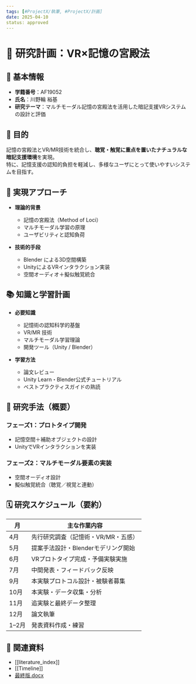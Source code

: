 ```yaml
---
tags: [#ProjectX/執筆, #ProjectX/計画]
date: 2025-04-10
status: approved
---
```


# 🧠 研究計画：VR×記憶の宮殿法

## 🔖 基本情報
- **学籍番号**：AF19052  
- **氏名**：川野輪 裕基  
- **研究テーマ**：マルチモーダル記憶の宮殿法を活用した暗記支援VRシステムの設計と評価  

## 🎯 目的
記憶の宮殿法とVR/MR技術を統合し、**聴覚・触覚に重点を置いたナチュラルな暗記支援環境**を実現。  
特に、記憶支援の認知的負担を軽減し、多様なユーザにとって使いやすいシステムを目指す。

## 🧪 実現アプローチ
- **理論的背景**
  - 記憶の宮殿法（Method of Loci）
  - マルチモーダル学習の原理
  - ユーザビリティと認知負荷

- **技術的手段**
  - Blender による3D空間構築
  - UnityによるVRインタラクション実装
  - 空間オーディオ＋擬似触覚統合

## 📚 知識と学習計画
- **必要知識**
  - 記憶術の認知科学的基盤
  - VR/MR 技術
  - マルチモーダル学習理論
  - 開発ツール（Unity / Blender）

- **学習方法**
  - 論文レビュー
  - Unity Learn・Blender公式チュートリアル
  - ベストプラクティスガイドの熟読

## 🧱 研究手法（概要）
### フェーズ1：プロトタイプ開発
- 記憶空間＋補助オブジェクトの設計
- UnityでVRインタラクションを実装

### フェーズ2：マルチモーダル要素の実装
- 空間オーディオ設計
- 擬似触覚統合（聴覚／視覚と連動）

## 🗓 研究スケジュール（要約）

| 月 | 主な作業内容 |
|----|--------------|
| 4月 | 先行研究調査（記憶術・VR/MR・五感） |
| 5月 | 提案手法設計・Blenderモデリング開始 |
| 6月 | VRプロトタイプ完成・予備実験実施 |
| 7月 | 中間発表・フィードバック反映 |
| 9月 | 本実験プロトコル設計・被験者募集 |
| 10月 | 本実験・データ収集・分析 |
| 11月 | 追実験と最終データ整理 |
| 12月 | 論文執筆 |
| 1–2月 | 発表資料作成・練習 |

## 🔗 関連資料
- [[literature_index]]
- [[Timeline]]
- [最終版.docx](../../Attachments/2025年度卒業研究計画_完成版.docx)
